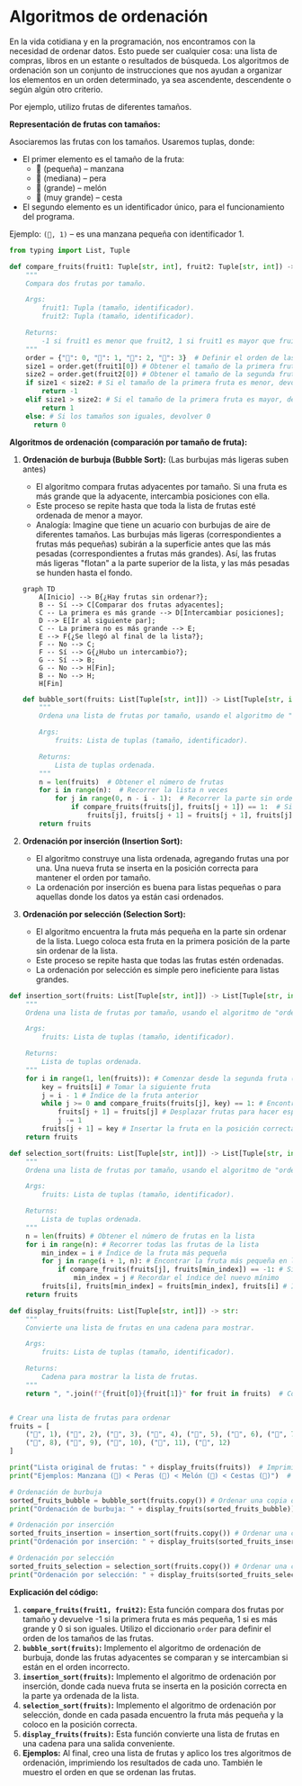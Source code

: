 # Algoritmos de ordenación

En la vida cotidiana y en la programación, nos encontramos con la necesidad de ordenar datos.
Esto puede ser cualquier cosa: una lista de compras, libros en un estante o resultados de búsqueda.
Los algoritmos de ordenación son un conjunto de instrucciones que nos ayudan a organizar los elementos en un orden determinado, ya sea ascendente,
descendente o según algún otro criterio.

Por ejemplo, utilizo frutas de diferentes tamaños.

**Representación de frutas con tamaños:**

Asociaremos las frutas con los tamaños. Usaremos tuplas, donde:

*   El primer elemento es el tamaño de la fruta:
    *   🍎 (pequeña) – manzana
    *   🍐 (mediana) – pera
    *   🍉 (grande) – melón
    *   🧺 (muy grande) – cesta
*   El segundo elemento es un identificador único, para el funcionamiento del programa.

Ejemplo: `(🍎, 1)` – es una manzana pequeña con identificador 1.

```python
from typing import List, Tuple

def compare_fruits(fruit1: Tuple[str, int], fruit2: Tuple[str, int]) -> int:
    """
    Compara dos frutas por tamaño.

    Args:
        fruit1: Tupla (tamaño, identificador).
        fruit2: Tupla (tamaño, identificador).

    Returns:
        -1 si fruit1 es menor que fruit2, 1 si fruit1 es mayor que fruit2, 0 si son iguales.
    """
    order = {"🍎": 0, "🍐": 1, "🍉": 2, "🧺": 3}  # Definir el orden de las frutas por tamaño
    size1 = order.get(fruit1[0]) # Obtener el tamaño de la primera fruta
    size2 = order.get(fruit2[0]) # Obtener el tamaño de la segunda fruta
    if size1 < size2: # Si el tamaño de la primera fruta es menor, devolver -1
        return -1
    elif size1 > size2: # Si el tamaño de la primera fruta es mayor, devolver 1
        return 1
    else: # Si los tamaños son iguales, devolver 0
      return 0
```

**Algoritmos de ordenación (comparación por tamaño de fruta):**

1.  **Ordenación de burbuja (Bubble Sort):** (Las burbujas más ligeras suben antes)
    *   El algoritmo compara frutas adyacentes por tamaño. Si una fruta es más grande que la adyacente, intercambia posiciones con ella.
    *   Este proceso se repite hasta que toda la lista de frutas esté ordenada de menor a mayor.
    *   Analogía: Imagine que tiene un acuario con burbujas de aire de diferentes tamaños. Las burbujas más ligeras (correspondientes a frutas más pequeñas) subirán a la superficie antes que las más pesadas (correspondientes a frutas más grandes). Así, las frutas más ligeras "flotan" a la parte superior de la lista, y las más pesadas se hunden hasta el fondo.

    ```mermaid
    graph TD
        A[Inicio] --> B{¿Hay frutas sin ordenar?};
        B -- Sí --> C[Comparar dos frutas adyacentes];
        C -- La primera es más grande --> D[Intercambiar posiciones];
        D --> E[Ir al siguiente par];
        C -- La primera no es más grande --> E;
        E --> F{¿Se llegó al final de la lista?};
        F -- No --> C;
        F -- Sí --> G{¿Hubo un intercambio?};
        G -- Sí --> B;
        G -- No --> H[Fin];
        B -- No --> H;
        H[Fin]
    ```
    ```python
    def bubble_sort(fruits: List[Tuple[str, int]]) -> List[Tuple[str, int]]:
        """
        Ordena una lista de frutas por tamaño, usando el algoritmo de "ordenación de burbuja".

        Args:
            fruits: Lista de tuplas (tamaño, identificador).

        Returns:
            Lista de tuplas ordenada.
        """
        n = len(fruits)  # Obtener el número de frutas
        for i in range(n):  # Recorrer la lista n veces
            for j in range(0, n - i - 1):  # Recorrer la parte sin ordenar de la lista
                if compare_fruits(fruits[j], fruits[j + 1]) == 1:  # Si la fruta de la izquierda es más grande que la de la derecha
                    fruits[j], fruits[j + 1] = fruits[j + 1], fruits[j]  # Intercambiar posiciones
        return fruits

    ```
2.  **Ordenación por inserción (Insertion Sort):**
    *   El algoritmo construye una lista ordenada, agregando frutas una por una. Una nueva fruta se inserta en la posición correcta para mantener el orden por tamaño.
    *   La ordenación por inserción es buena para listas pequeñas o para aquellas donde los datos ya están casi ordenados.

3.  **Ordenación por selección (Selection Sort):**
    *   El algoritmo encuentra la fruta más pequeña en la parte sin ordenar de la lista. Luego coloca esta fruta en la primera posición de la parte sin ordenar de la lista.
    *   Este proceso se repite hasta que todas las frutas estén ordenadas.
    *   La ordenación por selección es simple pero ineficiente para listas grandes.





```python
def insertion_sort(fruits: List[Tuple[str, int]]) -> List[Tuple[str, int]]:
    """
    Ordena una lista de frutas por tamaño, usando el algoritmo de "ordenación por inserción".

    Args:
        fruits: Lista de tuplas (tamaño, identificador).

    Returns:
        Lista de tuplas ordenada.
    """
    for i in range(1, len(fruits)): # Comenzar desde la segunda fruta (la primera se considera ordenada)
        key = fruits[i] # Tomar la siguiente fruta
        j = i - 1 # Índice de la fruta anterior
        while j >= 0 and compare_fruits(fruits[j], key) == 1: # Encontrar la posición en la parte ordenada donde insertar la fruta
            fruits[j + 1] = fruits[j] # Desplazar frutas para hacer espacio para la nueva
            j -= 1
        fruits[j + 1] = key # Insertar la fruta en la posición correcta
    return fruits

def selection_sort(fruits: List[Tuple[str, int]]) -> List[Tuple[str, int]]:
    """
    Ordena una lista de frutas por tamaño, usando el algoritmo de "ordenación por selección".

    Args:
        fruits: Lista de tuplas (tamaño, identificador).

    Returns:
        Lista de tuplas ordenada.
    """
    n = len(fruits) # Obtener el número de frutas en la lista
    for i in range(n): # Recorrer todas las frutas de la lista
        min_index = i # Índice de la fruta más pequeña
        for j in range(i + 1, n): # Encontrar la fruta más pequeña en la parte sin ordenar
            if compare_fruits(fruits[j], fruits[min_index]) == -1: # Si se encuentra una fruta más pequeña que el mínimo actual
                min_index = j # Recordar el índice del nuevo mínimo
        fruits[i], fruits[min_index] = fruits[min_index], fruits[i] # Intercambiar la fruta actual con la más pequeña de la parte sin ordenar
    return fruits

def display_fruits(fruits: List[Tuple[str, int]]) -> str:
    """
    Convierte una lista de frutas en una cadena para mostrar.

    Args:
        fruits: Lista de tuplas (tamaño, identificador).

    Returns:
        Cadena para mostrar la lista de frutas.
    """
    return ", ".join(f"{fruit[0]}{fruit[1]}" for fruit in fruits)  # Construir cadena para la salida


# Crear una lista de frutas para ordenar
fruits = [
    ("🍉", 1), ("🍎", 2), ("🍐", 3), ("🧺", 4), ("🍎", 5), ("🍉", 6), ("🍐", 7),
    ("🍎", 8), ("🧺", 9), ("🍉", 10), ("🍐", 11), ("🍎", 12)
]

print("Lista original de frutas: " + display_fruits(fruits))  # Imprimir la lista original
print("Ejemplos: Manzana (🍎) < Peras (🍐) < Melón (🍉) < Cestas (🧺)")  # Mostrar el orden de las frutas

# Ordenación de burbuja
sorted_fruits_bubble = bubble_sort(fruits.copy()) # Ordenar una copia de la lista
print("Ordenación de burbuja: " + display_fruits(sorted_fruits_bubble)) # Imprimir el resultado

# Ordenación por inserción
sorted_fruits_insertion = insertion_sort(fruits.copy()) # Ordenar una copia de la lista
print("Ordenación por inserción: " + display_fruits(sorted_fruits_insertion)) # Imprimir el resultado

# Ordenación por selección
sorted_fruits_selection = selection_sort(fruits.copy()) # Ordenar una copia de la lista
print("Ordenación por selección: " + display_fruits(sorted_fruits_selection)) # Imprimir el resultado
```

**Explicación del código:**

1.  **`compare_fruits(fruit1, fruit2)`:** Esta función compara dos frutas por tamaño y devuelve -1 si la primera fruta es más pequeña, 1 si es más grande y 0 si son iguales. Utilizo el diccionario `order` para definir el orden de los tamaños de las frutas.
2.  **`bubble_sort(fruits)`:** Implemento el algoritmo de ordenación de burbuja, donde las frutas adyacentes se comparan y se intercambian si están en el orden incorrecto.
3.  **`insertion_sort(fruits)`:** Implemento el algoritmo de ordenación por inserción, donde cada nueva fruta se inserta en la posición correcta en la parte ya ordenada de la lista.
4.  **`selection_sort(fruits)`:** Implemento el algoritmo de ordenación por selección, donde en cada pasada encuentro la fruta más pequeña y la coloco en la posición correcta.
5.  **`display_fruits(fruits)`:** Esta función convierte una lista de frutas en una cadena para una salida conveniente.
6.  **Ejemplos:** Al final, creo una lista de frutas y aplico los tres algoritmos de ordenación, imprimiendo los resultados de cada uno. También le muestro el orden en que se ordenan las frutas.
